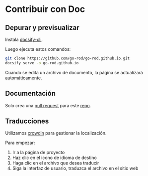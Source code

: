 # Contribuir con Doc

## Depurar y previsualizar

Instala [docsify-cli](https://docsify.js.org/#/quickstart).

Luego ejecuta estos comandos:

```bash
git clone https://github.com/go-rod/go-rod.github.io.git
docsify serve -o go-rod.github.io
```

Cuando se edita un archivo de documento, la página se actualizará automáticamente.

## Documentación

Solo crea una [pull request](https://docs.github.com/en/github/collaborating-with-issues-and-pull-requests/about-pull-requests) para este [repo](https://github.com/go-rod/go-rod.github.io.git).

## Traducciones

Utilizamos [crowdin](https://crowdin.com/) para gestionar la localización.

Para empezar:

1. Ir a la página de proyecto [](https://crowdin.com/project/go-rod)
2. Haz clic en el icono de idioma de destino
3. Haga clic en el archivo que desea traducir
4. Siga la interfaz de usuario, traduzca el archivo en el sitio web
